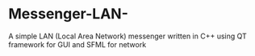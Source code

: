 # Messenger-LAN-
A simple LAN (Local Area Network) messenger written in C++ using QT framework for GUI and SFML for network
